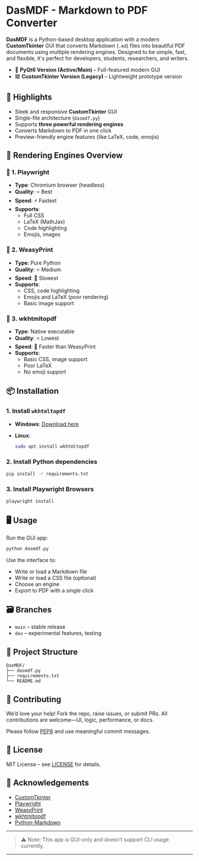 # DasMDF - Markdown to PDF Converter

**DasMDF** is a Python-based desktop application with a modern **CustomTkinter** GUI that converts Markdown (`.md`) files into beautiful PDF documents using multiple rendering engines. Designed to be simple, fast, and flexible, it's perfect for developers, students, researchers, and writers.

- 🔷 **PyQt6 Version (Active/Main)** – Full-featured modern GUI
- 🟦 **CustomTkinter Version (Legacy)** – Lightweight prototype version

## 🌟 Highlights

- Sleek and responsive **CustomTkinter** GUI
- Single-file architecture (`dasmdf.py`)
- Supports **three powerful rendering engines**
- Converts Markdown to PDF in one click
- Preview-friendly engine features (like LaTeX, code, emojis)

## 🧠 Rendering Engines Overview

### 🔹 1. **Playwright**

- **Type**: Chromium browser (headless)
- **Quality**: ⭐ Best
- **Speed**: ⚡ Fastest
- **Supports**:
  - Full CSS
  - LaTeX (MathJax)
  - Code highlighting
  - Emojis, images

### 🔹 2. **WeasyPrint**

- **Type**: Pure Python
- **Quality**: ⭐ Medium
- **Speed**: 🐢 Slowest
- **Supports**:
  - CSS, code highlighting
  - Emojis and LaTeX (poor rendering)
  - Basic image support

### 🔹 3. **wkhtmltopdf**

- **Type**: Native executable
- **Quality**: ⭐ Lowest
- **Speed**: 🚀 Faster than WeasyPrint
- **Supports**:
  - Basic CSS, image support
  - Poor LaTeX
  - No emoji support

## 📦 Installation

### 1. Install `wkhtmltopdf`

- **Windows**: [Download here](https://wkhtmltopdf.org/downloads.html)  
- **Linux**:

  ```bash
  sudo apt install wkhtmltopdf

    ```

### 2. Install Python dependencies

```bash
pip install -r requirements.txt
```

### 3. Install Playwright Browsers

```bash
playwright install
```

## 🖥️ Usage

Run the GUI app:

```bash
python dasmdf.py
```

Use the interface to:

- Write or load a Markdown file
- Write or load a CSS file (optional)
- Choose an engine
- Export to PDF with a single click

## 🗃️ Branches

- `main` – stable release
- `dev` – experimental features, testing

## 🧩 Project Structure

```plaintext
DasMDF/
├── dasmdf.py
├── requirements.txt
└── README.md
```

## 🤝 Contributing

We’d love your help!
Fork the repo, raise issues, or submit PRs. All contributions are welcome—UI, logic, performance, or docs.

Please follow [PEP8](https://peps.python.org/pep-0008/) and use meaningful commit messages.

## 📜 License

MIT License – see [LICENSE](LICENSE) for details.

## 🙏 Acknowledgements

- [CustomTkinter](https://github.com/TomSchimansky/CustomTkinter)
- [Playwright](https://playwright.dev/)
- [WeasyPrint](https://weasyprint.org/)
- [wkhtmltopdf](https://wkhtmltopdf.org/)
- [Python-Markdown](https://python-markdown.github.io/)

---

> ⚠️ Note: This app is GUI-only and doesn’t support CLI usage currently.

---
